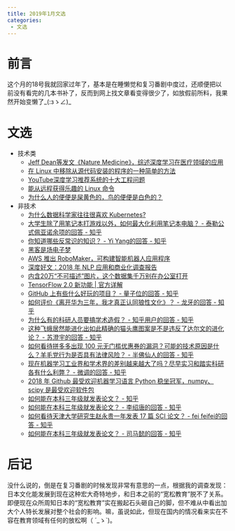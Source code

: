 ```yaml
---
title: 2019年1月文选
categories:
 - 文选
---
```


# 前言

<audio autoplay="autoplay"> <source = src="https://music.163.com/outchain/player?type=2&id=28037174&auto=1&height=66" type="audio/mp3"> </audio>

这个月的18号我就回家过年了，基本是在睡懒觉和复习番剧中度过，还顺便把以前没有看完的几本书补了，反而到网上找文章看变得很少了，如放假前所料，我果然开始变懒了_(:зゝ∠)_

# 文选

* 技术类
  * [Jeff Dean等发文《Nature Medicine》，综述深度学习在医疗领域的应用](https://zhuanlan.zhihu.com/p/54753994)
  * [在 Linux 中移除从源代码安装的程序的一种简单的方法](https://zhuanlan.zhihu.com/p/54750603)
  * [YouTube深度学习推荐系统的十大工程问题](https://zhuanlan.zhihu.com/p/52504407)
  * [能从远程获得乐趣的 Linux 命令](https://zhuanlan.zhihu.com/p/54750675)
  * [为什么人的便便是屎黄色的，鸟的便便是白色的？](https://zhuanlan.zhihu.com/p/31356759)
* 非技术
  * [为什么数据科学家往往很喜欢 Kubernetes?](https://www.infoq.cn/article/CRG3d8-wizPiRLSiiOfP)
  * [大学生除了用笔记本打游戏以外，如何最大化利用笔记本电脑？ - 泰勒公式佩亚诺余项的回答 - 知乎](https://www.zhihu.com/question/308214926/answer/569319518)
  * [你知道哪些反常识的知识？ - Yi Yang的回答 - 知乎](https://www.zhihu.com/question/267108394/answer/319675973)
  * [黑客是场电子梦](https://zhuanlan.zhihu.com/p/54714884)
  * [AWS 推出 RoboMaker，可构建智能机器人应用程序](https://www.infoq.cn/article/UB07jLC8RKI_mu6ITi2i)
  * [深度好文：2018 年 NLP 应用和商业化调查报告](https://www.infoq.cn/article/BvlY5qB_pcZRMwsIRgGk)
  * [内含20万“不可描述”图片，这个数据集千万别在办公室打开](https://mp.weixin.qq.com/s/OW_LLM-H_c6Bf0AzuJhEYg)
  * [TensorFlow 2.0 新功能 \| 官方详解](https://zhuanlan.zhihu.com/p/54989649)
  * [GitHub 上有些什么好玩的项目？ - 量子位的回答 - 知乎](https://www.zhihu.com/question/37146954/answer/575304681)
  * [如何评价《离开华为三年，我才真正认同狼性文化》？ - 龙牙的回答 - 知乎](https://www.zhihu.com/question/295004435/answer/501530077)
  * [为什么有的科研人员要搞学术造假？ - 知乎用户的回答 - 知乎](https://www.zhihu.com/question/300070408/answer/568368365)
  * [这种飞蛾居然能进化出如此精确的猫头鹰图案是不是违反了达尔文的进化论？ - 苏澄宇的回答 - 知乎](https://www.zhihu.com/question/309196469/answer/575545589)
  * [如何看待拼多多出现 100 元无门槛优惠券的漏洞？可能的技术原因是什么？羊毛党行为是否具有法律风险？ - 半佛仙人的回答 - 知乎](https://www.zhihu.com/question/309682706/answer/577933329)
  * [现在机器学习工业界和学术界的差别越来越大了吗？尽早实习和踏实科研各有什么利弊？ - 微调的回答 - 知乎](https://www.zhihu.com/question/63883029/answer/227467122)
  * [2018 年 Github 最受欢迎机器学习语言 Python 稳坐冠军，numpy、scipy 是最受欢迎软件包](https://www.infoq.cn/article/Gy8z15D_ooIge1WfmG1U)
  * [如何能在本科三年级就发表论文？ - 知乎](https://www.zhihu.com/question/21427261/answer/21102951)
  * [如何能在本科三年级就发表论文？ - 李绍唐的回答 - 知乎](https://www.zhihu.com/question/21427261/answer/21128955)
  * [如何看待天津大学研究生赵永贵一年发表 17 篇 SCI 论文？ - fei feifei的回答 - 知乎](https://www.zhihu.com/question/39226986/answer/80655643)
  * [如何能在本科三年级就发表论文？ - 司马懿的回答 - 知乎](https://www.zhihu.com/question/21427261/answer/133613214)

# 后记

没什么说的，倒是在复习番剧的时候发现非常有意思的一点，根据我的调查发现：日本文化能发展到现在这种宏大奇特地步，和日本之前的“宽松教育”脱不了关系。即便现在众所周知日本的“宽松教育”实在搬起石头砸自己的脚，但不难从中看出加大个人特长发展对整个社会的影响。嘛，虽说如此，但现在国内的情况看来实在不容在教育领域有任何的放松啊（ ´_ゝ`)。